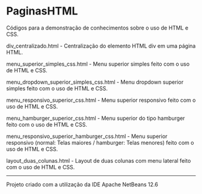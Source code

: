 # PaginasHTML
Códigos para a demonstração de conhecimentos sobre o uso de HTML e CSS. 

div_centralizado.html - Centralização do elemento HTML div em uma página HTML.

menu_superior_simples_css.html - Menu superior simples feito com o uso de HTML e CSS.

menu_dropdown_superior_simples_css.html - Menu dropdown superior simples feito com o uso de HTML e CSS.

menu_responsivo_superior_css.html - Menu superior responsivo feito com o uso de HTML e CSS.

menu_hamburger_superior_css.html - Menu superior do tipo hamburger feito com o uso de HTML e CSS.

menu_responsivo_superior_hamburger_css.html - Menu superior responsivo (normal: Telas maiores / hamburger: Telas menores) feito com o uso de HTML e CSS.

layout_duas_colunas.html - Layout de duas colunas com menu lateral feito com o uso de HTML e CSS.


-----------------------------------------------------------
Projeto criado com a utilização da IDE Apache NetBeans 12.6
